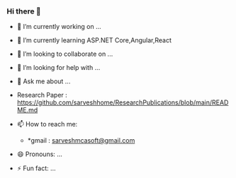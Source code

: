 ### Hi there 👋

<!--
**sarveshhome/sarveshhome** is a ✨ _special_ ✨ repository because its `README.md` (this file) appears on your GitHub profile.

Here are some ideas to get you started:
-->

- 🔭 I’m currently working on ...
- 🌱 I’m currently learning ASP.NET Core,Angular,React
- 👯 I’m looking to collaborate on ...
- 🤔 I’m looking for help with ...
- 💬 Ask me about ...
-    Research Paper :  https://github.com/sarveshhome/ResearchPublications/blob/main/README.md




- 📫 How to reach me: 
    - *gmail : sarveshmcasoft@gmail.com
- 😄 Pronouns: ...
- ⚡ Fun fact: ...

